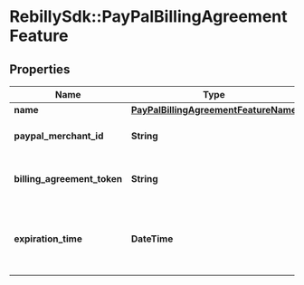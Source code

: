# RebillySdk::PayPalBillingAgreementFeature

## Properties
Name | Type | Description | Notes
------------ | ------------- | ------------- | -------------
**name** | [**PayPalBillingAgreementFeatureName**](PayPalBillingAgreementFeatureName.md) |  | 
**paypal_merchant_id** | **String** | PayPal merchant ID. | 
**billing_agreement_token** | **String** | PayPal billing agreement token. | 
**expiration_time** | **DateTime** | The expiration time of a billing agreement token. | 

